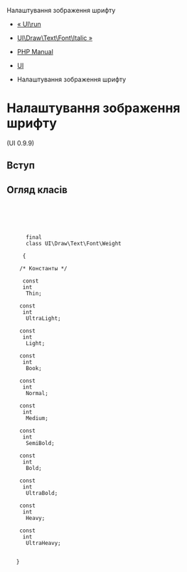 Налаштування зображення шрифту

-   [« UI\\run](function.ui-run.html)
    
-   [UI\\Draw\\Text\\Font\\Italic »](class.ui-draw-text-font-italic.html)
    
-   [PHP Manual](index.html)
    
-   [UI](book.ui.html)
    
-   Налаштування зображення шрифту
    

# Налаштування зображення шрифту

(UI 0.9.9)

## Вступ

## Огляд класів

```synopsis



    
     
      final
      class UI\Draw\Text\Font\Weight
     
     {

    /* Константы */
    
     const
     int
      Thin;

    const
     int
      UltraLight;

    const
     int
      Light;

    const
     int
      Book;

    const
     int
      Normal;

    const
     int
      Medium;

    const
     int
      SemiBold;

    const
     int
      Bold;

    const
     int
      UltraBold;

    const
     int
      Heavy;

    const
     int
      UltraHeavy;


   }
```
